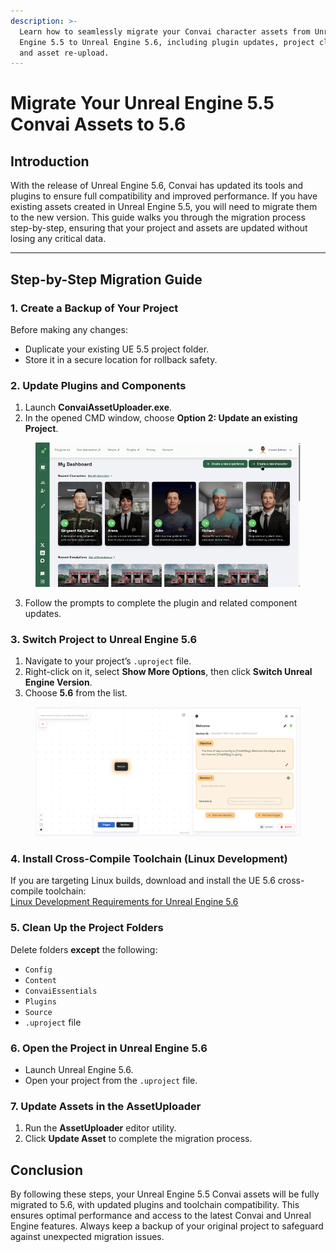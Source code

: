 ```yaml
---
description: >-
  Learn how to seamlessly migrate your Convai character assets from Unreal
  Engine 5.5 to Unreal Engine 5.6, including plugin updates, project cleanup,
  and asset re-upload.
---
```


# Migrate Your Unreal Engine 5.5 Convai Assets to 5.6

## Introduction

With the release of Unreal Engine 5.6, Convai has updated its tools and plugins to ensure full compatibility and improved performance. If you have existing assets created in Unreal Engine 5.5, you will need to migrate them to the new version. This guide walks you through the migration process step-by-step, ensuring that your project and assets are updated without losing any critical data.

***

## Step-by-Step Migration Guide

### 1. Create a Backup of Your Project

Before making any changes:

* Duplicate your existing UE 5.5 project folder.
* Store it in a secure location for rollback safety.

### **2. Update Plugins and Components**

1. Launch **ConvaiAssetUploader.exe**.
2. In the opened CMD window, choose **Option 2: Update an existing Project**.

<figure><img src="../.gitbook/assets/image.png" alt=""><figcaption></figcaption></figure>

3. Follow the prompts to complete the plugin and related component updates.

### **3. Switch Project to Unreal Engine 5.6**

1. Navigate to your project’s `.uproject` file.
2. Right-click on it, select **Show More Options**, then click **Switch Unreal Engine Version**.
3. Choose **5.6** from the list.

<figure><img src="../.gitbook/assets/image (1).png" alt=""><figcaption></figcaption></figure>

### **4. Install Cross-Compile Toolchain (Linux Development)**

If you are targeting Linux builds, download and install the UE 5.6 cross-compile toolchain:\
[Linux Development Requirements for Unreal Engine 5.6](https://dev.epicgames.com/documentation/en-us/unreal-engine/linux-development-requirements-for-unreal-engine?application_version=5.6)

### **5. Clean Up the Project Folders**

Delete folders **except** the following:

* `Config`
* `Content`
* `ConvaiEssentials`
* `Plugins`
* `Source`
* `.uproject` file

### **6. Open the Project in Unreal Engine 5.6**

* Launch Unreal Engine 5.6.
* Open your project from the `.uproject` file.

### **7. Update Assets in the AssetUploader**

1. Run the **AssetUploader** editor utility.
2. Click **Update Asset** to complete the migration process.

## Conclusion

By following these steps, your Unreal Engine 5.5 Convai assets will be fully migrated to 5.6, with updated plugins and toolchain compatibility. This ensures optimal performance and access to the latest Convai and Unreal Engine features. Always keep a backup of your original project to safeguard against unexpected migration issues.
